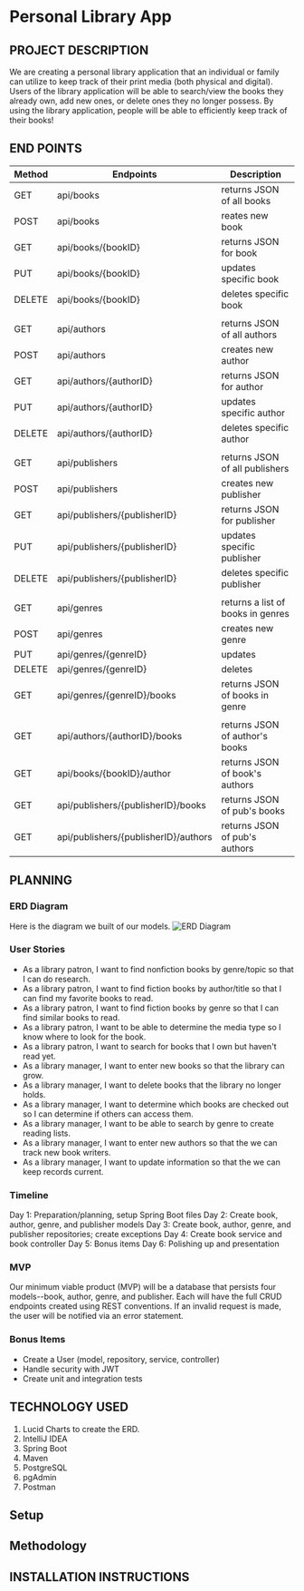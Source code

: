 # Personal Library App

## PROJECT DESCRIPTION

We are creating a personal library application that an individual or family can utilize to keep track of their print
media (both physical and digital). Users of the library application will be able to search/view the books they already
own, add new ones, or delete ones they no longer possess. By using the library application, people will be able to
efficiently keep track of their books!

## END POINTS

|Method |Endpoints                           |Description                   |
|-------|------------------------------------|------------------------------|
|GET    |api/books                           |returns JSON of all books     |
|POST   |api/books                           |reates new book               |
|GET    |api/books/{bookID}                  |returns JSON for book         |
|PUT    |api/books/{bookID}                  |updates specific book         |
|DELETE    |api/books/{bookID}                  |deletes specific book         |
|       |                                    |                              |
|GET    |api/authors                         |returns JSON of all authors   |
|POST    |api/authors                         |creates new author            |
|GET    |api/authors/{authorID}                 |returns JSON for author       |
|PUT    |api/authors/{authorID}              |updates specific author       |
|DELETE    |api/authors/{authorID}              |deletes specific author       |
|       |                                    |                              |  
|GET    |api/publishers                      |returns JSON of all publishers|
|POST    |api/publishers                         |creates new publisher         |
|GET    |api/publishers/{publisherID}        |returns JSON for publisher    |
|PUT    |api/publishers/{publisherID}        |updates specific publisher    |
|DELETE    |api/publishers/{publisherID}        |deletes specific publisher    |
|       |                                    |                              |
|GET    |api/genres                             |returns a list of books in genres  |
|POST    |api/genres                             |creates new genre             |
|PUT    |api/genres/{genreID}                 |updates                       |
|DELETE |api/genres/{genreID}                 |deletes                       |
|GET    |api/genres/{genreID}/books             |returns JSON of books in genre|
|       |                                    |                              |
|GET    |api/authors/{authorID}/books        |returns JSON of author's books|
|GET    |api/books/{bookID}/author             |returns JSON of book's authors|
|GET    |api/publishers/{publisherID}/books  |returns JSON of pub's books   |
|GET    |api/publishers/{publisherID}/authors|returns JSON of pub's authors |

## PLANNING

### ERD Diagram
Here is the diagram we built of our models.
![ERD Diagram](https://user-images.githubusercontent.com/79819338/147974942-de8f0ac4-6df4-4e1c-87d7-d171c61c1e08.png)

### User Stories

- As a library patron, I want to find nonfiction books by genre/topic so that I can do research.
- As a library patron, I want to find fiction books by author/title so that I can find my favorite books to read.
- As a library patron, I want to find fiction books by genre so that I can find similar books to read.
- As a library patron, I want to be able to determine the media type so I know where to look for the book.
- As a library patron, I want to search for books that I own but haven't read yet.
- As a library manager, I want to enter new books so that the library can grow.
- As a library manager, I want to delete books that the library no longer holds.
- As a library manager, I want to determine which books are checked out so I can determine if others can access them.
- As a library manager, I want to be able to search by genre to create reading lists.
- As a library manager, I want to enter new authors so that the we can track new book writers.
- As a library manager, I want to update information so that the we can keep records current.

### Timeline
Day 1: Preparation/planning, setup Spring Boot files
Day 2: Create book, author, genre, and publisher models
Day 3: Create book, author, genre, and publisher repositories; create exceptions
Day 4: Create book service and book controller
Day 5: Bonus items
Day 6: Polishing up and presentation

### MVP
Our minimum viable product (MVP) will be a database that persists four models--book, author, genre, and publisher. Each will have the full CRUD endpoints created using REST conventions. If an invalid request is made, the user will be notified via an error statement.

### Bonus Items
- Create a User (model, repository, service, controller)
- Handle security with JWT
- Create unit and integration tests

## TECHNOLOGY USED
1. Lucid Charts to create the ERD.
2. IntelliJ IDEA
3. Spring Boot
4. Maven
5. PostgreSQL
6. pgAdmin
7. Postman 

## Setup

## Methodology

## INSTALLATION INSTRUCTIONS


